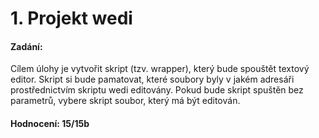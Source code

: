 # 1. Projekt wedi

#### Zadání:  
Cílem úlohy je vytvořit skript (tzv. wrapper), který bude spouštět textový editor.
Skript si bude pamatovat, které soubory byly v jakém adresáři prostřednictvím
skriptu wedi editovány. Pokud bude skript spuštěn bez parametrů, vybere skript
soubor, který má být editován.

#### Hodnocení: 15/15b
